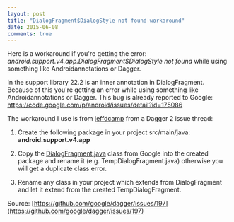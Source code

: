```yaml
---
layout: post
title: "DialogFragment$DialogStyle not found workaround"
date: 2015-06-08
comments: true
---
```

Here is a workaround if you're getting the error: *android.support.v4.app.DialogFragment$DialogStyle not found* while using something like Androidannotations or Dagger.

In the support library 22.2 is an inner annotation in DialogFragment. Because of this you're getting an error while using something like Androidannotations or Dagger.
This bug is already reported to Google:
[https://code.google.com/p/android/issues/detail?id=175086
](https://code.google.com/p/android/issues/detail?id=175086)

The workaround I use is from [jeffdcamp](https://github.com/jeffdcamp) from a Dagger 2 issue thread:

1. Create the following package in your project src/main/java: **android.support.v4.app**

2. Copy the [DialogFragment.java](https://android.googlesource.com/platform/frameworks/support/+/refs/heads/master/v4/java/android/support/v4/app/DialogFragment.java)
 class from Google into the created package and rename it (e.g. TempDialogFragment.java) otherwise you will get a duplicate class error.
 
3. Rename any class in your project which extends from DialogFragment and let it extend from the created TempDialogFragment.
    
Source: [https://github.com/google/dagger/issues/197](https://github.com/google/dagger/issues/197)